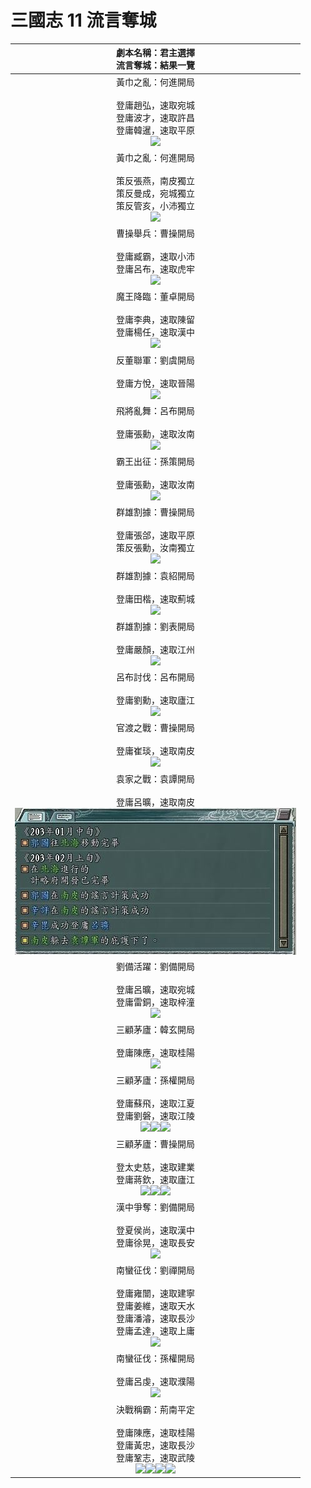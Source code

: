 # 三國志 11 流言奪城

|劇本名稱：君主選擇<br>流言奪城：結果一覽
|:-:
|黃巾之亂：何進開局<br><br>登庸趙弘，速取宛城<br>登庸波才，速取許昌<br>登庸韓暹，速取平原<br>![](https://reganlu007.github.io/san11/rumor/184何進1.jpg)
|黃巾之亂：何進開局<br><br>策反張燕，南皮獨立<br>策反曼成，宛城獨立<br>策反管亥，小沛獨立<br>![](https://reganlu007.github.io/san11/rumor/184何進驅虎.jpg)
|曹操舉兵：曹操開局<br><br>登庸臧霸，速取小沛<br>登庸呂布，速取虎牢<br>![](https://reganlu007.github.io/san11/rumor/190曹操.jpg)
|魔王降臨：董卓開局<br><br>登庸李典，速取陳留<br>登庸楊任，速取漢中<br>![](https://reganlu007.github.io/san11/rumor/190董卓.jpg)
|反董聯軍：劉虞開局<br><br>登庸方悅，速取晉陽<br>![](https://reganlu007.github.io/san11/rumor/190劉虞.jpg)
|飛將亂舞：呂布開局<br><br>登庸張勳，速取汝南<br>![](https://reganlu007.github.io/san11/rumor/194呂布.jpg)
|霸王出征：孫策開局<br><br>登庸張勳，速取汝南<br>![](https://reganlu007.github.io/san11/rumor/194孫策.jpg)
|群雄割據：曹操開局<br><br>登庸張郃，速取平原<br>策反張勳，汝南獨立<br>![](https://reganlu007.github.io/san11/rumor/194曹操.jpg)
|群雄割據：袁紹開局<br><br>登庸田楷，速取薊城<br>![](https://reganlu007.github.io/san11/rumor/194袁紹.jpg)
|群雄割據：劉表開局<br><br>登庸嚴顏，速取江州<br>![](https://reganlu007.github.io/san11/rumor/194劉表.jpg)
|呂布討伐：呂布開局<br><br>登庸劉勳，速取廬江<br>![](https://reganlu007.github.io/san11/rumor/198呂布.jpg)
|官渡之戰：曹操開局<br><br>登庸崔琰，速取南皮<br>![](https://reganlu007.github.io/san11/rumor/200曹操.jpg)
|袁家之戰：袁譚開局<br><br>登庸呂曠，速取南皮<br>![](https://raw.githubusercontent.com/reganlu007/reganlu007.github.io/master/san11/rumor/203%E8%A2%81%E8%AD%9A.jpg)
|劉備活躍：劉備開局<br><br>登庸呂曠，速取宛城<br>登庸雷銅，速取梓潼<br>![](https://reganlu007.github.io/san11/rumor/207劉備.jpg)
|三顧茅廬：韓玄開局<br><br>登庸陳應，速取桂陽<br>![](https://reganlu007.github.io/san11/rumor/207韓玄.jpg)
|三顧茅廬：孫權開局<br><br>登庸蘇飛，速取江夏<br>登庸劉磐，速取江陵<br>![](https://reganlu007.github.io/san11/rumor/207孫權1.jpg)![](https://reganlu007.github.io/san11/rumor/207孫權2.jpg)![](https://reganlu007.github.io/san11/rumor/207孫權3.jpg)
|三顧茅廬：曹操開局<br><br>登太史慈，速取建業<br>登庸蔣欽，速取廬江<br>![](https://reganlu007.github.io/san11/rumor/207曹操1.jpg)![](https://reganlu007.github.io/san11/rumor/207曹操2.jpg)![](https://reganlu007.github.io/san11/rumor/207曹操3.jpg)
|漢中爭奪：劉備開局<br><br>登夏侯尚，速取漢中<br>登庸徐晃，速取長安<br>![](https://reganlu007.github.io/san11/rumor/217劉備.jpg)
|南蠻征伐：劉禪開局<br><br>登庸雍闓，速取建寧<br>登庸姜維，速取天水<br>登庸潘濬，速取長沙<br>登庸孟達，速取上庸<br>![](https://reganlu007.github.io/san11/rumor/225劉禪.jpg)
|南蠻征伐：孫權開局<br><br>登庸呂虔，速取濮陽<br>![](https://reganlu007.github.io/san11/rumor/225孫權.jpg)
|決戰稱霸：荊南平定<br><br>登庸陳應，速取桂陽<br>登庸黃忠，速取長沙<br>登庸鞏志，速取武陵<br>![](https://reganlu007.github.io/san11/rumor/荊南1.jpg)![](https://reganlu007.github.io/san11/rumor/荊南2.jpg)![](https://reganlu007.github.io/san11/rumor/荊南3.jpg)![](https://reganlu007.github.io/san11/rumor/荊南4.jpg)
